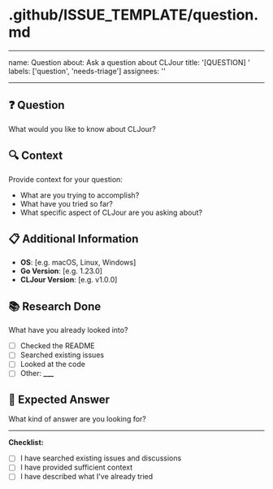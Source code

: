 # .github/ISSUE_TEMPLATE/question.md

---

name: Question
about: Ask a question about CLJour
title: '[QUESTION] '
labels: ['question', 'needs-triage']
assignees: ''

---

## ❓ Question

What would you like to know about CLJour?

## 🔍 Context

Provide context for your question:

- What are you trying to accomplish?
- What have you tried so far?
- What specific aspect of CLJour are you asking about?

## 📋 Additional Information

- **OS**: [e.g. macOS, Linux, Windows]
- **Go Version**: [e.g. 1.23.0]
- **CLJour Version**: [e.g. v1.0.0]

## 📚 Research Done

What have you already looked into?

- [ ] Checked the README
- [ ] Searched existing issues
- [ ] Looked at the code
- [ ] Other: ****\_\_\_****

## 🎯 Expected Answer

What kind of answer are you looking for?

---

**Checklist:**

- [ ] I have searched existing issues and discussions
- [ ] I have provided sufficient context
- [ ] I have described what I've already tried
